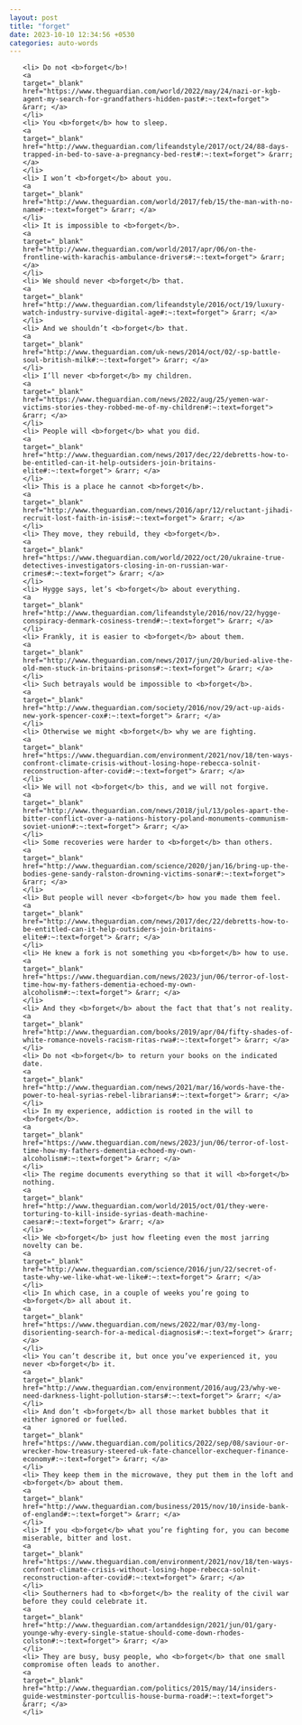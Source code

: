 ```yaml
---
layout: post
title: "forget"
date: 2023-10-10 12:34:56 +0530
categories: auto-words
---
```

<ol>

    <li> Do not <b>forget</b>!
    <a 
    target="_blank" 
    href="https://www.theguardian.com/world/2022/may/24/nazi-or-kgb-agent-my-search-for-grandfathers-hidden-past#:~:text=forget"> &rarr; </a>
    </li>
    <li> You <b>forget</b> how to sleep.
    <a 
    target="_blank" 
    href="http://www.theguardian.com/lifeandstyle/2017/oct/24/88-days-trapped-in-bed-to-save-a-pregnancy-bed-rest#:~:text=forget"> &rarr; </a>
    </li>
    <li> I won’t <b>forget</b> about you.
    <a 
    target="_blank" 
    href="http://www.theguardian.com/world/2017/feb/15/the-man-with-no-name#:~:text=forget"> &rarr; </a>
    </li>
    <li> It is impossible to <b>forget</b>.
    <a 
    target="_blank" 
    href="http://www.theguardian.com/world/2017/apr/06/on-the-frontline-with-karachis-ambulance-drivers#:~:text=forget"> &rarr; </a>
    </li>
    <li> We should never <b>forget</b> that.
    <a 
    target="_blank" 
    href="http://www.theguardian.com/lifeandstyle/2016/oct/19/luxury-watch-industry-survive-digital-age#:~:text=forget"> &rarr; </a>
    </li>
    <li> And we shouldn’t <b>forget</b> that.
    <a 
    target="_blank" 
    href="http://www.theguardian.com/uk-news/2014/oct/02/-sp-battle-soul-british-milk#:~:text=forget"> &rarr; </a>
    </li>
    <li> I’ll never <b>forget</b> my children.
    <a 
    target="_blank" 
    href="https://www.theguardian.com/news/2022/aug/25/yemen-war-victims-stories-they-robbed-me-of-my-children#:~:text=forget"> &rarr; </a>
    </li>
    <li> People will <b>forget</b> what you did.
    <a 
    target="_blank" 
    href="http://www.theguardian.com/news/2017/dec/22/debretts-how-to-be-entitled-can-it-help-outsiders-join-britains-elite#:~:text=forget"> &rarr; </a>
    </li>
    <li> This is a place he cannot <b>forget</b>.
    <a 
    target="_blank" 
    href="http://www.theguardian.com/news/2016/apr/12/reluctant-jihadi-recruit-lost-faith-in-isis#:~:text=forget"> &rarr; </a>
    </li>
    <li> They move, they rebuild, they <b>forget</b>.
    <a 
    target="_blank" 
    href="https://www.theguardian.com/world/2022/oct/20/ukraine-true-detectives-investigators-closing-in-on-russian-war-crimes#:~:text=forget"> &rarr; </a>
    </li>
    <li> Hygge says, let’s <b>forget</b> about everything.
    <a 
    target="_blank" 
    href="http://www.theguardian.com/lifeandstyle/2016/nov/22/hygge-conspiracy-denmark-cosiness-trend#:~:text=forget"> &rarr; </a>
    </li>
    <li> Frankly, it is easier to <b>forget</b> about them.
    <a 
    target="_blank" 
    href="http://www.theguardian.com/news/2017/jun/20/buried-alive-the-old-men-stuck-in-britains-prisons#:~:text=forget"> &rarr; </a>
    </li>
    <li> Such betrayals would be impossible to <b>forget</b>.
    <a 
    target="_blank" 
    href="http://www.theguardian.com/society/2016/nov/29/act-up-aids-new-york-spencer-cox#:~:text=forget"> &rarr; </a>
    </li>
    <li> Otherwise we might <b>forget</b> why we are fighting.
    <a 
    target="_blank" 
    href="https://www.theguardian.com/environment/2021/nov/18/ten-ways-confront-climate-crisis-without-losing-hope-rebecca-solnit-reconstruction-after-covid#:~:text=forget"> &rarr; </a>
    </li>
    <li> We will not <b>forget</b> this, and we will not forgive.
    <a 
    target="_blank" 
    href="http://www.theguardian.com/news/2018/jul/13/poles-apart-the-bitter-conflict-over-a-nations-history-poland-monuments-communism-soviet-union#:~:text=forget"> &rarr; </a>
    </li>
    <li> Some recoveries were harder to <b>forget</b> than others.
    <a 
    target="_blank" 
    href="http://www.theguardian.com/science/2020/jan/16/bring-up-the-bodies-gene-sandy-ralston-drowning-victims-sonar#:~:text=forget"> &rarr; </a>
    </li>
    <li> But people will never <b>forget</b> how you made them feel.
    <a 
    target="_blank" 
    href="http://www.theguardian.com/news/2017/dec/22/debretts-how-to-be-entitled-can-it-help-outsiders-join-britains-elite#:~:text=forget"> &rarr; </a>
    </li>
    <li> He knew a fork is not something you <b>forget</b> how to use.
    <a 
    target="_blank" 
    href="https://www.theguardian.com/news/2023/jun/06/terror-of-lost-time-how-my-fathers-dementia-echoed-my-own-alcoholism#:~:text=forget"> &rarr; </a>
    </li>
    <li> And they <b>forget</b> about the fact that that’s not reality.
    <a 
    target="_blank" 
    href="http://www.theguardian.com/books/2019/apr/04/fifty-shades-of-white-romance-novels-racism-ritas-rwa#:~:text=forget"> &rarr; </a>
    </li>
    <li> Do not <b>forget</b> to return your books on the indicated date.
    <a 
    target="_blank" 
    href="http://www.theguardian.com/news/2021/mar/16/words-have-the-power-to-heal-syrias-rebel-librarians#:~:text=forget"> &rarr; </a>
    </li>
    <li> In my experience, addiction is rooted in the will to <b>forget</b>.
    <a 
    target="_blank" 
    href="https://www.theguardian.com/news/2023/jun/06/terror-of-lost-time-how-my-fathers-dementia-echoed-my-own-alcoholism#:~:text=forget"> &rarr; </a>
    </li>
    <li> The regime documents everything so that it will <b>forget</b> nothing.
    <a 
    target="_blank" 
    href="http://www.theguardian.com/world/2015/oct/01/they-were-torturing-to-kill-inside-syrias-death-machine-caesar#:~:text=forget"> &rarr; </a>
    </li>
    <li> We <b>forget</b> just how fleeting even the most jarring novelty can be.
    <a 
    target="_blank" 
    href="http://www.theguardian.com/science/2016/jun/22/secret-of-taste-why-we-like-what-we-like#:~:text=forget"> &rarr; </a>
    </li>
    <li> In which case, in a couple of weeks you’re going to <b>forget</b> all about it.
    <a 
    target="_blank" 
    href="https://www.theguardian.com/news/2022/mar/03/my-long-disorienting-search-for-a-medical-diagnosis#:~:text=forget"> &rarr; </a>
    </li>
    <li> You can’t describe it, but once you’ve experienced it, you never <b>forget</b> it.
    <a 
    target="_blank" 
    href="http://www.theguardian.com/environment/2016/aug/23/why-we-need-darkness-light-pollution-stars#:~:text=forget"> &rarr; </a>
    </li>
    <li> And don’t <b>forget</b> all those market bubbles that it either ignored or fuelled.
    <a 
    target="_blank" 
    href="https://www.theguardian.com/politics/2022/sep/08/saviour-or-wrecker-how-treasury-steered-uk-fate-chancellor-exchequer-finance-economy#:~:text=forget"> &rarr; </a>
    </li>
    <li> They keep them in the microwave, they put them in the loft and <b>forget</b> about them.
    <a 
    target="_blank" 
    href="http://www.theguardian.com/business/2015/nov/10/inside-bank-of-england#:~:text=forget"> &rarr; </a>
    </li>
    <li> If you <b>forget</b> what you’re fighting for, you can become miserable, bitter and lost.
    <a 
    target="_blank" 
    href="https://www.theguardian.com/environment/2021/nov/18/ten-ways-confront-climate-crisis-without-losing-hope-rebecca-solnit-reconstruction-after-covid#:~:text=forget"> &rarr; </a>
    </li>
    <li> Southerners had to <b>forget</b> the reality of the civil war before they could celebrate it.
    <a 
    target="_blank" 
    href="http://www.theguardian.com/artanddesign/2021/jun/01/gary-younge-why-every-single-statue-should-come-down-rhodes-colston#:~:text=forget"> &rarr; </a>
    </li>
    <li> They are busy, busy people, who <b>forget</b> that one small compromise often leads to another.
    <a 
    target="_blank" 
    href="http://www.theguardian.com/politics/2015/may/14/insiders-guide-westminster-portcullis-house-burma-road#:~:text=forget"> &rarr; </a>
    </li>